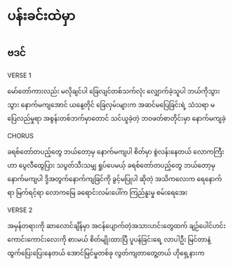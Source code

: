 # ပန်းခင်းထဲမှာ

## ဗဒင်

VERSE 1

မော်တော်ကားလည်း မလိုချင်ပါ ခြေလျင်တစ်သက်လုံး လျှောက်ခဲ့သူပါ
ဘယ်ကိုသွားသွား နောက်မကျအောင် ယနေ့တိုင် ခြေလှမ်းများက
အဆင်မပြေခြင်းရဲ့ သံသရာ မပြေလည်မှုရာ အစွန်းတစ်ဘက်မှာတောင်
သင်ယူခဲ့တဲ့ ဘဝဖတ်စာတိုင်းမှာ နောက်မကျခဲ့

CHORUS

ခရစ်တော်တပည့်တွေ ဘယ်တော့မှ နောက်မကျပါ
စိတ်မှာ စွဲလန်းနေတယ်
လောကကြီးဟာ ပွေလီထွေပြား သပွတ်သီးသမျှ ရှုပ်ပေမယ့်
ခရစ်တော်တပည့်တွေ ဘယ်တော့မှ နောက်မကျပါ
ဒို့အတွက်နောက်ကျခြင်ကို ခွင့်မပြုပါ ဆိုတဲ့ အသိကလေးက
ရေနောက်ရာ မြက်ရင့်ရာ လောကမြေ ခရောင်းလမ်းပေါ်က
ကြည်နူးမှု စမ်းရေအေး

VERSE 2

အမှန်တရားကို ဆာလောင်ချိန်မှာ အငန်ပျောက်တဲ့အသားဟင်းတွေထက်
ချဉ်ပေါင်ဟင်းကောင်းကောင်းလေးကို စားမယ် စိတ်မျိုးထားပြီ
ပူပန်ခြင်းရေ့ လာပါဦး မြင်တာနဲ့ ထွက်ပြေးပြေးနေတယ်
အောင်မြင်မှုတစ်ခု လွတ်ကျတာတွေ့တယ် ဟိုရှေ့နားက